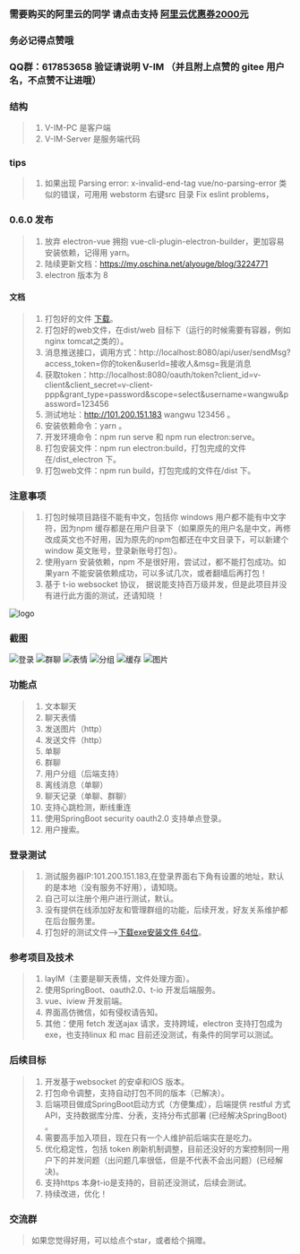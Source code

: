 ### 需要购买的阿里云的同学 请点击支持 [阿里云优惠券2000元](https://chuangke.aliyun.com/invite?userCode=d4l0ykh3)
### 务必记得点赞哦
### QQ群：617853658 验证请说明 V-IM （并且附上点赞的 gitee 用户名，不点赞不让进哦）


### 结构
>   1. V-IM-PC 是客户端
>   2. V-IM-Server 是服务端代码

### tips
>   1. 如果出现 Parsing error: x-invalid-end-tag  vue/no-parsing-error 类似的错误，可用用 webstorm 右键src 目录 Fix eslint problems，
>
### 0.6.0 发布
>   1. 放弃 electron-vue 拥抱 vue-cli-plugin-electron-builder，更加容易安装依赖，记得用 yarn。
>   2. 陆续更新文档：https://my.oschina.net/alyouge/blog/3224771
>   3. electron 版本为 8
#### 文档
>   1. 打包好的文件   [下载](https://gitee.com/lele-666/V-IM/raw/master/v-im%20Setup%200.5.3.exe)。
>   2. 打包好的web文件，在dist/web 目标下（运行的时候需要有容器，例如nginx tomcat之类的）。
>   3. 消息推送接口，调用方式：http://localhost:8080/api/user/sendMsg?access_token=你的token&userId=接收人&msg=我是消息
>   4. 获取token：http://localhost:8080/oauth/token?client_id=v-client&client_secret=v-client-ppp&grant_type=password&scope=select&username=wangwu&password=123456
>   5. 测试地址：http://101.200.151.183   wangwu 123456 。
>   6. 安装依赖命令：yarn 。
>   7. 开发环境命令：npm run serve 和 npm run electron:serve。
>   8. 打包安装文件：npm run electron:build，打包完成的文件在/dist_electron 下。
>   9. 打包web文件：npm run build，打包完成的文件在/dist 下。

### 注意事项

> 1. 打包时候项目路径不能有中文，包括你 windows 用户都不能有中文字符，因为npm 缓存都是在用户目录下（如果原先的用户名是中文，再修改成英文也不好用，因为原先的npm包都还在中文目录下，可以新建个window 英文账号，登录新账号打包）。
> 2. 使用yarn 安装依赖，npm 不是很好用，尝试过，都不能打包成功。如果yarn 不能安装依赖成功，可以多试几次，或者翻墙后再打包！
> 3. 基于 t-io websocket 协议， 据说能支持百万级并发，但是此项目并没有进行此方面的测试，还请知晓 ！

![logo](build/icons/icon.png)


### 截图

![登录](doc/img/1.PNG)
![群聊](doc/img/2.PNG)
![表情](doc/img/3.PNG)
![分组](doc/img/4.PNG)
![缓存](doc/img/5.PNG)
![图片](doc/img/6.PNG)

### 功能点
> 1. 文本聊天
> 2. 聊天表情
> 3. 发送图片（http）
> 4. 发送文件（http）
> 5. 单聊
> 6. 群聊
> 7. 用户分组（后端支持）
> 8. 离线消息（单聊）
> 9. 聊天记录（单聊、群聊）
> 10. 支持心跳检测，断线重连
> 11. 使用SpringBoot security oauth2.0 支持单点登录。
> 12. 用户搜索。


### 登录测试
> 1. 测试服务器IP:101.200.151.183,在登录界面右下角有设置的地址，默认的是本地（没有服务不好用），请知晓。
> 2. 自己可以注册个用户进行测试，默认。
> 3. 没有提供在线添加好友和管理群组的功能，后续开发，好友关系维护都在后台服务里。
> 4. 打包好的测试文件-->[下载exe安装文件 64位](https://gitee.com/lele-666/V-IM/blob/master/v-im%20Setup%200.3.9.exe)。


### 参考项目及技术
> 1. layIM（主要是聊天表情，文件处理方面）。
> 2. 使用SpringBoot、oauth2.0、t-io 开发后端服务。
> 3. vue、iview 开发前端。
> 4. 界面高仿微信，如有侵权请告知。
> 5. 其他：使用 fetch 发送ajax 请求，支持跨域，electron 支持打包成为exe，也支持linux 和 mac 目前还没测试，有条件的同学可以测试。


### 后续目标
> 1. 开发基于websocket 的安卓和IOS 版本。
> 2. 打包命令调整，支持自动打包不同的版本（已解决）。
> 3. 后端项目做成SpringBoot启动方式（方便集成），后端提供 restful 方式API，支持数据库分库、分表，支持分布式部署 (已经解决SpringBoot) 。
> 4. 需要高手加入项目，现在只有一个人维护前后端实在是吃力。
> 5. 优化稳定性，包括 token 刷新机制调整，目前还没好的方案控制同一用户下的并发问题（出问题几率很低，但是不代表不会出问题）(已经解决)。
> 6. 支持https 本身t-io是支持的，目前还没测试，后续会测试。
> 7. 持续改进，优化！


### 交流群
>  如果您觉得好用，可以给点个star，或者给个捐赠。

